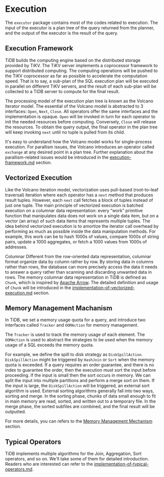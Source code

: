 # Execution

The `executor` package contains most of the codes related to execution. The input of the executor is a plan tree of the query returned from the planner, and the output of the executor is the result of the query.

## Execution Framework

TiDB builds the computing engine based on the distributed storage provided by TiKV. The TiKV server implements a coprocessor framework to support distributed computing. The computing operations will be pushed to the TiKV coprocessor as far as possible to accelerate the computation speed. That is to say, a sub-plan of the SQL execution plan will be executed in parallel on different TiKV servers, and the result of each sub-plan will be collected to a TiDB server to compute for the final result. 

The processing model of the execution plan tree is known as the Volcano iterator model. The essential of the Volcano model is abstracted to 3 interfaces: `Open`, `Next`, `Close`. All operators offer the same interfaces and the implementation is opaque. `Open` will be invoked in turn for each operator to init the needed resources before computing. Conversely, `Close` will release the resources. To obtain the query output, the final operator in the plan tree will keep invoking `next` until no tuple is pulled from its child.

It's easy to understand how the Volcano model works for single-process execution. For parallism issues, the Volcano introduces an operator called `exchange` at any desired point in a plan tree. Further explanation about the parallism-related issues would be introduced in the [execution-framework.md](execution-framework.md) section.

## Vectorized Execution

Like the Volcano iteration model, vectorization uses pull-based (root-to-leaf traversal) iteration where each operator has a `next` method that produces result tuples. However, each `next` call fetches a block of tuples instead of just one tuple. The main principle of vectorized execution is batched execution on a columnar data representation:  every “work” primitive function that manipulates data does not work on a single data item, but on a vector (an array) of such data items that represents multiple tuples. The idea behind vectorized execution is to amortize the iterator call overhead by performing as much as possible inside the data manipulation methods. For example, this work can be to hash 1000s of values, compare 1000s of string pairs, update a 1000 aggregates, or fetch a 1000 values from 1000s of addresses.

Columnar Different from the row-oriented data representation, columnar format organize data by column rather by row. By storing data in columns rather than rows, the database can more precisely access the data it needs to answer a query rather than scanning and discarding unwanted data in rows. The memory columnar data representation in TiDB is defined as `Chunk`, which is inspired by [Apache Arrow](https://arrow.apache.org/).  The detailed definition and usage of `Chunk` will be introduced in the [implementation-of-vectorized-execution.md](implementation-of-vectorized-execution.md) section.

## Memory Management Machanism

In TiDB, we set a memory usage quota for a query, and introduce two interfaces called `Tracker` and `OOMAction` for memory management.

The `Tracker` is used to track the memory usage of each element. The `OOMAction` is used to abstract the strategies to be used when the memory usage of a SQL exceeds the memory quota.

For example, we define the spill to disk strategy as `DiskSpillAction`. `DiskSpillAction` might be triggered by `HashJoin` or `Sort` when the memory quota is exceeded. If a query requires an order guarantee, and there is no index to guarantee the order, then the execution must sort the input before proceeding. If the input is small then the sort occurs in memory. We can split the input into multiple partitions and perform a merge sort on them. If the input is large, the `DiskSpillAction` will be triggered, an external sort algorithm is used. External sorting algorithms generally fall into two ways, sorting and merge. In the sorting phase, chunks of data small enough to fit in main memory are read, sorted, and written out to a temporary file. In the merge phase, the sorted subfiles are combined, and the final result will be outputted.

For more details, you can refers to the [Memory Management Mechanism](memory-management-mechanism.md) section.

## Typical Operators

TiDB implements multiple algorithms for the Join, Aggregation, Sort operators, and so on. We'll take some of them for detailed introduction. Readers who are interested can refer to the [implementation-of-typical-operators.md](implementation-of-typical-operators.md).